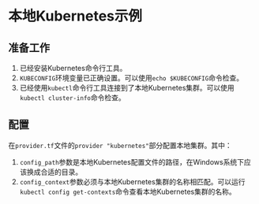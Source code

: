 # 本地Kubernetes示例

## 准备工作

1. 已经安装Kubernetes命令行工具。
2. `KUBECONFIG`环境变量已正确设置。可以使用`echo $KUBECONFIG`命令检查。
3. 已经使用`kubectl`命令行工具连接到了本地Kubernetes集群。可以使用`kubectl cluster-info`命令检查。

## 配置

在`provider.tf`文件的`provider "kubernetes"`部分配置本地集群。其中：

1. `config_path`参数是本地Kubernetes配置文件的路径，在Windows系统下应该换成合适的目录。
2. `config_context`参数必须与本地Kubernetes集群的名称相匹配。可以运行`kubectl config get-contexts`命令查看本地Kubernetes集群的名称。
